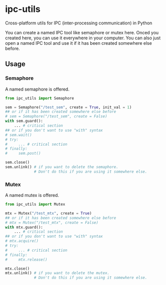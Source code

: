 # ipc-utils
Cross-platform utils for IPC (inter-processing communication) in Python

You can create a named IPC tool like semaphore or mutex here. Onced you created here, you can use it everywhere in your computer. You can also just open a named IPC tool and use it if it has been created somewhere else before.
## Usage
### Semaphore
A named semaphore is offered.
```python
from ipc_utils import Semaphore

sem = Semaphore("/test_sem", create = True, init_val = 1)
## or if it has been created somewhere else before
# sem = Semaphore("/test_sem", create = False)
with sem.guard():
    ... # critical section
## or if you don't want to use "with" syntax
# sem.wait()
# try:
#     ... # critical section
# finally:
#     sem.post()

sem.close()
sem.unlink() # if you want to delete the semaphore. 
             # Don't do this if you are using it somewhere else.
```
### Mutex
A named mutex is offered.
```python
from ipc_utils import Mutex

mtx = Mutex("/test_mtx", create = True)
## or if it has been created somewhere else before
# mtx = Mutex("/test_mtx", create = False)
with mtx.guard():
    ... # critical section
## or if you don't want to use "with" syntax
# mtx.acquire()
# try:
#     ... # critical section
# finally:
#     mtx.release()

mtx.close()
mtx.unlink() # if you want to delete the mutex. 
             # Don't do this if you are using it somewhere else.
```